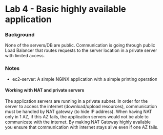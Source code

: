 
# Lab 4 - Basic highly available application

### Background

None of the servers/DB are public. Communication is going through public Load Balancer that routes requests to the server location in a private server with limited access.

### Notes

* ec2-server: A simple NGINX application with a simple printing operation

#### Working with NAT and private servers

The application servers are running in a private subnet. In order for the server to access the internet (download/upload resources), communication must be handled by NAT gateway (to hide IP address).
When having NAT only in 1 AZ, if this AZ fails, the application servers would not be able to communicate with the internet. By making NAT Gateway highly available you ensure that communication with internet stays alive even if one AZ fails.